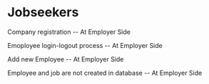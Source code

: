 # Jobseekers

Company registration -- At Employer Side

Emoployee login-logout process -- At Employer Side

Add new Employee -- At Employer Side

Employee and job are not created in database -- At Employer Side
